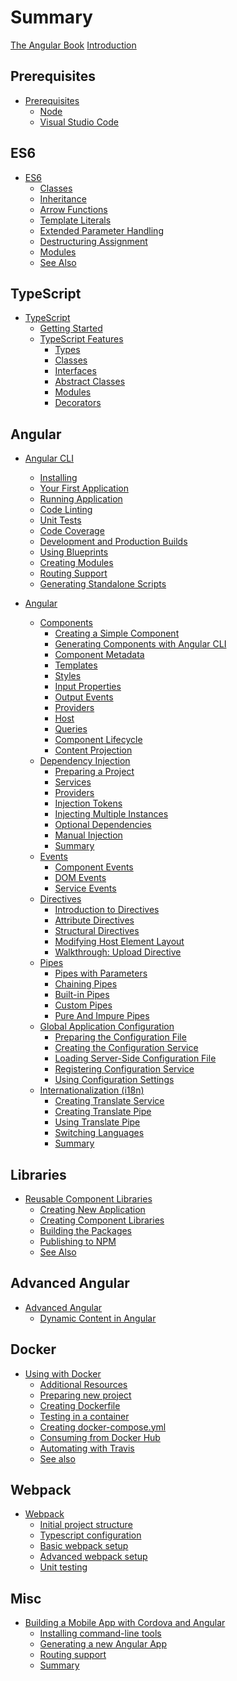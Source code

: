 # Summary

[The Angular Book](title-page.md)
[Introduction](ch00-00-introduction.md)

## Prerequisites

- [Prerequisites](ch01-00-prerequisites.md)
  - [Node](ch01-01-node.md)
  - [Visual Studio Code](ch01-02-vscode.md)

## ES6

- [ES6](ch02-00-es6.md)
  - [Classes](ch02-01-classes.md)
  - [Inheritance](ch02-02-inheritance.md)
  - [Arrow Functions](ch02-03-arrow-functions.md)
  - [Template Literals](ch02-04-template-literals.md)
  - [Extended Parameter Handling](ch02-05-extended-parameters.md)
  - [Destructuring Assignment](ch02-06-destructuring.md)
  - [Modules](ch02-07-modules.md)
  - [See Also](ch02-08-see-also.md)

## TypeScript

- [TypeScript](ch03-00-typescript.md)
  - [Getting Started](ch03-01-getting-started.md)
  - [TypeScript Features](ch03-02-features.md)
    - [Types](ch03-03-types.md)
    - [Classes](ch03-04-classes.md)
    - [Interfaces](ch03-05-interfaces.md)
    - [Abstract Classes](ch03-06-abstract-classes.md)
    - [Modules](ch03-07-modules.md)
    - [Decorators](ch03-08-decorators.md)

## Angular

- [Angular CLI](ch04-00-angular-cli.md)
  - [Installing](ch04-01-installing.md)
  - [Your First Application](ch04-02-first-application.md)
  - [Running Application](ch04-03-running-application.md)
  - [Code Linting](ch04-04-linting.md)
  - [Unit Tests](ch04-05-testing.md)
  - [Code Coverage](ch04-06-coverage.md)
  - [Development and Production Builds](ch04-07-development-and-production-builds.md)
  - [Using Blueprints](ch04-08-using-blueprints.md)
  - [Creating Modules](ch04-09-creating-modules.md)
  - [Routing Support](ch04-10-routing-support.md)
  - [Generating Standalone Scripts](ch04-11-generating-standalone-scripts.md)

- [Angular](ch05-00-angular.md)
  - [Components](ch05-01-components.md)
    - [Creating a Simple Component](ch05-02-creating-a-simple-component.md)
    - [Generating Components with Angular CLI](ch05-03-generating-components-with-angular-cli.md)
    - [Component Metadata](ch05-04-component-metadata.md)
    - [Templates](ch05-05-templates.md)
    - [Styles](ch05-06-styles.md)
    - [Input Properties](ch05-07-input-properties.md)
    - [Output Events](ch05-08-output-events.md)
    - [Providers](ch05-09-providers.md)
    - [Host](ch05-10-host.md)
    - [Queries](ch05-11-queries.md)
    - [Component Lifecycle](ch05-12-component-lifecycle.md)
    - [Content Projection](ch05-13-content-projection.md)
  - [Dependency Injection](ch06-00-dependency-injection.md)
    - [Preparing a Project](ch06-01-preparing-a-project.md)
    - [Services](ch06-02-services.md)
    - [Providers](ch06-03-providers.md)
    - [Injection Tokens](ch06-04-injection-tokens.md)
    - [Injecting Multiple Instances](ch06-05-injecting-multiple-instances.md)
    - [Optional Dependencies](ch06-06-optional-dependencies.md)
    - [Manual Injection](ch06-07-manual-injection.md)
    - [Summary](ch06-08-summary.md)
  - [Events](ch07-00-events.md)
    - [Component Events](ch07-01-component-events.md)
    - [DOM Events](ch07-02-dom-events.md)
    - [Service Events](ch07-03-service-events.md)
  - [Directives](ch08-00-directives.md)
    - [Introduction to Directives](ch08-01-introduction-to-directives.md)
    - [Attribute Directives](ch08-02-attribute-directives.md)
    - [Structural Directives](ch08-03-structural-directives.md)
    - [Modifying Host Element Layout](ch08-04-modifying-host-layout.md)
    - [Walkthrough: Upload Directive](ch08-05-walkthrough-upload-directive.md)
  - [Pipes](ch09-00-pipes.md)
    - [Pipes with Parameters](ch09-01-pipes-with-parameters.md)
    - [Chaining Pipes](ch09-02-chaining-pipes.md)
    - [Built-in Pipes](ch09-03-built-in-pipes.md)
    - [Custom Pipes](ch09-04-custom-pipes.md)
    - [Pure And Impure Pipes](ch09-05-pure-and-impure-pipes.md)
  - [Global Application Configuration](ch10-00-global-application-configuration.md)
    - [Preparing the Configuration File](ch10-01-preparing-configuration-file.md)
    - [Creating the Configuration Service](ch10-02-creating-configuration-service.md)
    - [Loading Server-Side Configuration File](ch10-03-loading-configuration-file.md)
    - [Registering Configuration Service](ch10-04-registering-configuration-service.md)
    - [Using Configuration Settings](ch10-05-using-configuration-settings.md)
  - [Internationalization (i18n)](ch11-00-i18n.md)
    - [Creating Translate Service](ch11-01-creating-translate-service.md)
    - [Creating Translate Pipe](ch11-02-creating-translate-pipe.md)
    - [Using Translate Pipe](ch11-03-using-translate-pipe.md)
    - [Switching Languages](ch11-04-switching-languages.md)
    - [Summary](ch11-05-summary.md)

## Libraries

- [Reusable Component Libraries](ch12-00-reusable-component-libraries.md)
  - [Creating New Application](ch12-01-creating-new-application.md)
  - [Creating Component Libraries](ch12-02-creating-component-libraries.md)
  - [Building the Packages](ch12-03-building-the-packages.md)
  - [Publishing to NPM](ch12-04-publishing-to-npm.md)
  - [See Also](ch12-05-see-also.md)

## Advanced Angular

- [Advanced Angular]()
  - [Dynamic Content in Angular]()

## Docker

- [Using with Docker]()
  - [Additional Resources]()
  - [Preparing new project]()
  - [Creating Dockerfile]()
  - [Testing in a container]()
  - [Creating docker-compose.yml]()
  - [Consuming from Docker Hub]()
  - [Automating with Travis]()
  - [See also]()

## Webpack

- [Webpack]()
  - [Initial project structure]()
  - [Typescript configuration]()
  - [Basic webpack setup]()
  - [Advanced webpack setup]()
  - [Unit testing]()

## Misc

- [Building a Mobile App with Cordova and Angular]()
  - [Installing command-line tools]()
  - [Generating a new Angular App]()
  - [Routing support]()
  - [Summary]()
